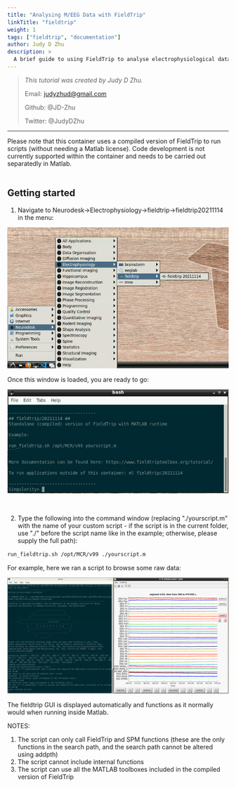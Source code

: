 ```yaml
---
title: "Analysing M/EEG Data with FieldTrip"
linkTitle: "fieldtrip"
weight: 1
tags: ["fieldtrip", "documentation"]
author: Judy D Zhu
description: > 
  A brief guide to using FieldTrip to analyse electrophysiological data within neurodesk.
---
```



> _This tutorial was created by Judy D Zhu._ 
>
> Email: judyzhud@gmail.com
>
> Github: @JD-Zhu
>
> Twitter: @JudyDZhu

---

Please note that this container uses a compiled version of FieldTrip to run scripts (without needing a Matlab license). Code development is not currently supported within the container and needs to be carried out separatedly in Matlab.  
<br/>

## Getting started

1. Navigate to Neurodesk->Electrophysiology->fieldtrip->fieldtrip20211114 in the menu:

![1_menu](/fieldtrip/1_menu.png '1_menu')

Once this window is loaded, you are ready to go:

![2_container](/fieldtrip/2_container.PNG '2_container')

<br/>

2. Type the following into the command window (replacing "./yourscript.m" with the name of your custom script - if the script is in the current folder, use "./" before the script name like in the example; otherwise, please supply the full path):
```bash
run_fieldtrip.sh /opt/MCR/v99 ./yourscript.m
```
For example, here we ran a script to browse some raw data:

![3_running](/fieldtrip/3_running.PNG '3_running')

The fieldtrip GUI is displayed automatically and functions as it normally would when running inside Matlab.

NOTES:
1. The script can only call FieldTrip and SPM functions (these are the only functions in the search path, and the search path cannot be altered using addpth)
2. The script cannot include internal functions
3. The script can use all the MATLAB toolboxes included in the compiled version of FieldTrip
